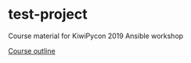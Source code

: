 # test-project

Course material for KiwiPycon 2019 Ansible workshop

[Course outline](slides/main-title.md)

